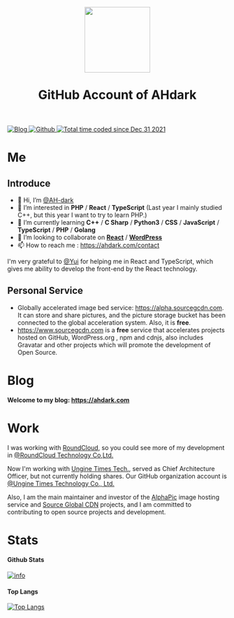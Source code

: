 <h1 align="center">
  <br>
  <a href="https://ahdark.com/" alt="logo" ><img src="https://cdn.jsdelivr.net/gh/AH-dark/AH-dark/Logo_AHdark-200-1000x1000px.png" width="150" /></a>
  <br><br>
  GitHub Account of AHdark
  <br><br>
</h1>

<p>
  <a href="https://ahdark.com" target="_blank">
    <img alt="Blog" src="https://img.shields.io/badge/Blog-ahdark.com-%231D7EA7.svg?logo=wordpress&logoColor=white" />
  </a> 
  <a href="https://github.com/AH-dark" target="_blank">
    <img alt="Github" src="https://img.shields.io/badge/GitHub-AHdark-%2312100E.svg?logo=Github&logoColor=white" />
  </a> 
  <a href="https://wakatime.com/@81977bc9-5534-44bf-89f9-d1a4cd76fc29">
    <img src="https://wakatime.com/badge/user/81977bc9-5534-44bf-89f9-d1a4cd76fc29.svg" alt="Total time coded since Dec 31 2021" />
  </a>
</p>

# Me

## Introduce

- 👋 Hi, I’m [@AH-dark](https://ahdark.com)
- 👀 I’m interested in **PHP** / **React** / **TypeScript** (Last year I mainly studied C++, but this year I want to try to learn PHP.)
- 🌱 I’m currently learning **C++** / **C Sharp** / **Python3** / **CSS** / **JavaScript** / **TypeScript** / **PHP** / **Golang**
- 💞️ I’m looking to collaborate on [**React**](https://github.com/facebook/react) / [**WordPress**](https://github.com/WordPress/WordPress/)
- 📫 How to reach me : <https://ahdark.com/contact>

I'm very grateful to [@Yui](https://github.com/topjohncian) for helping me in React and TypeScript, which gives me ability to develop the front-end by the React technology.

## Personal Service

- Globally accelerated image bed service: <https://alpha.sourcegcdn.com>. It can store and share pictures, and the picture storage bucket has been connected to the global acceleration system. Also, it is **free**.
- <https://www.sourcegcdn.com> is a **free** service that accelerates projects hosted on GitHub, WordPress.org , npm and cdnjs, also includes Gravatar and other projects which will promote the development of Open Source.

# Blog

**Welcome to my blog: <https://ahdark.com>**

# Work

I was working with [RoundCloud](https://www.roundcloud.cn), so you could see more of my development in [@RoundCloud Technology Co,Ltd.](https://github.com/Roundcloud-CN)

Now I'm working with [Ungine Times Tech.](https://www.ungine.cn), served as Chief Architecture Officer, but not currently holding shares. 
Our GitHub organization account is [@Ungine Times Technology Co., Ltd.](https://github.com/Ungine-Tech)

Also, I am the main maintainer and investor of the [AlphaPic](https://alpha.sourcegcdn.com) image hosting service and [Source Global CDN](https://www.sourcegcdn.com) projects, and I am committed to contributing to open source projects and development.

# Stats

#### Github Stats
[![info](https://github-readme-stats.vercel.app/api?username=ah-dark&count_private=true&show_icons=true&line_height=20)](https://github.com/anuraghazra/github-readme-stats)

#### Top Langs
[![Top Langs](https://github-readme-stats.vercel.app/api/top-langs/?username=ah-dark&layout=compact&langs_count=6&card_width=445)](https://github.com/anuraghazra/github-readme-stats)
